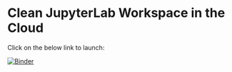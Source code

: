 # Clean JupyterLab Workspace in the Cloud

Click on the below link to launch: 

[![Binder](https://raw.githubusercontent.com/beginnerSC/sandbox-test/c9fe01dd1e9b082d8ecf4aaf5b1fd090e864e74e/binder/binder-logo.svg)](https://mybinder.org/v2/gh/beginnerSC/sandbox-docker/master?urlpath=lab)
